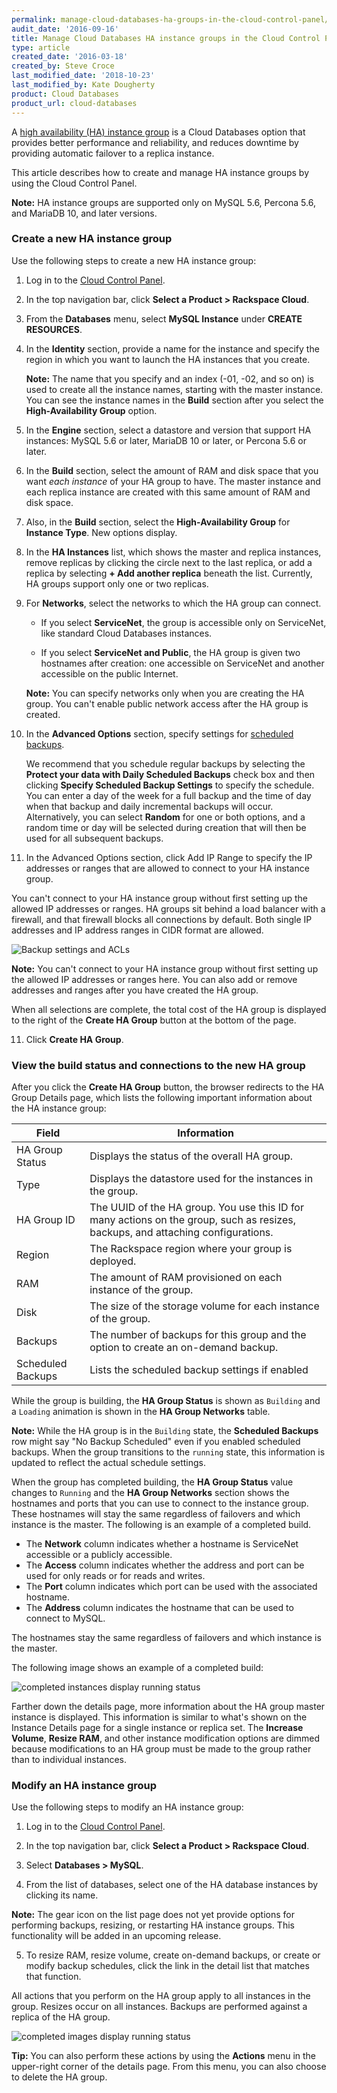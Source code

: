 ```yaml
---
permalink: manage-cloud-databases-ha-groups-in-the-cloud-control-panel/
audit_date: '2016-09-16'
title: Manage Cloud Databases HA instance groups in the Cloud Control Panel
type: article
created_date: '2016-03-18'
created_by: Steve Croce
last_modified_date: '2018-10-23'
last_modified_by: Kate Dougherty
product: Cloud Databases
product_url: cloud-databases
---
```


A [high availability \(HA\) instance group](/how-to/high-availability-for-cloud-databases/) is a Cloud Databases option that provides better performance and reliability, and reduces downtime by providing automatic failover to a replica instance.

This article describes how to create and manage HA instance groups by using the Cloud Control Panel.

**Note:** HA instance groups are supported only on MySQL 5.6, Percona 5.6, and MariaDB 10, and later versions.

### Create a new HA instance group

Use the following steps to create a new HA instance group:

1.  Log in to the [Cloud Control Panel](https://login.rackspace.com).

2.  In the top navigation bar, click **Select a Product > Rackspace Cloud**.

3.  From the **Databases** menu, select **MySQL Instance** under **CREATE
    RESOURCES**.

4.  In the **Identity** section, provide a name for the instance and specify
    the region in which you want to launch the HA instances that you create.

     **Note:** The name that you specify and an index (-01, -02, and so on) is
     used to create all the instance names, starting with the master instance.
     You can see the instance names in the **Build** section after you select
     the **High-Availability Group** option.

5.  In the **Engine** section, select a datastore and version that support HA
    instances: MySQL 5.6 or later, MariaDB 10 or later, or Percona 5.6 or
    later.

6.  In the **Build** section, select the amount of RAM and disk space that you
    want *each instance* of your HA group to have. The master instance and
    each replica instance are created with this same amount of RAM and
    disk space.

7.  Also, in the **Build** section, select the **High-Availability Group** for
    **Instance Type**. New options display.

8. In the **HA Instances** list, which shows the master and replica instances,
   remove replicas by clicking the circle next to the last replica, or add a
   replica by selecting **+ Add another replica** beneath the list. Currently,
   HA groups support only one or two replicas.

9. For **Networks**, select the networks to which the HA group can connect.

   - If you select **ServiceNet**, the group is accessible only on ServiceNet, like standard Cloud Databases instances.

   - If you select **ServiceNet and Public**, the HA group is given two hostnames after creation: one accessible on ServiceNet and another accessible on the public Internet.

   **Note:** You can specify networks only when you are creating the HA group. You can't enable public network access after the HA group is created.

9.  In the **Advanced Options** section, specify settings for [scheduled
    backups](/how-to/scheduled-backups-for-cloud-databases/).

    We recommend that you schedule regular backups by selecting the **Protect your data with Daily Scheduled Backups** check box and then clicking **Specify Scheduled Backup Settings** to specify the schedule. You can enter a day of the week for a full backup and the time of day when that backup and daily incremental backups will occur. Alternatively, you can select **Random** for one or both options, and a random time or day will be selected during creation that will then be used for all subsequent backups.

10. In the Advanced Options section, click Add IP Range to specify the IP addresses or ranges that are allowed to connect to your HA instance group.

   You can't connect to your HA instance group without first setting up the allowed IP addresses or ranges. HA groups sit behind a load balancer with a firewall, and that firewall blocks all connections by default. Both single IP addresses and IP address ranges in CIDR format are allowed.

   <img src="{% asset_path cloud-databases/manage-cloud-databases-ha-groups-in-the-control-panel/advanced-settings-with-backups.png %}" alt=" Backup settings and ACLs" />

   **Note:** You can't connect to your HA instance group without first setting up the allowed IP addresses or ranges here. You can also add or remove addresses and ranges after you have created the HA group.

   When all selections are complete, the total cost of the HA group is displayed to the right of the **Create HA Group** button at the bottom of the page.

11. Click **Create HA Group**.

### View the build status and connections to the new HA group

After you click the **Create HA Group** button, the browser redirects to the HA Group Details page, which lists the following important information about the HA instance group:

Field | Information
--- | ---
HA Group Status | Displays the status of the overall HA group.
Type | Displays the datastore used for the instances in the group.
HA Group ID | The UUID of the HA group. You use this ID for many actions on the group, such as resizes, backups, and attaching configurations.
Region | The Rackspace region where your group is deployed.
RAM | The amount of RAM provisioned on each instance of the group.
Disk | The size of the storage volume for each instance of the group.
Backups | The number of backups for this group and the option to create an on-demand backup.
Scheduled Backups | Lists the scheduled backup settings if enabled

While the group is building, the **HA Group Status** is shown as `Building` and a `Loading` animation is shown in the **HA Group Networks** table.

**Note:** While the HA group is in the `Building` state, the **Scheduled Backups** row might say "No Backup Scheduled" even if you enabled scheduled backups. When the group transitions to the `running` state, this information is updated to reflect the actual schedule settings.

When the group has completed building, the **HA Group Status** value changes to `Running` and the **HA Group Networks** section shows the hostnames and ports that you can use to connect to the instance group. These hostnames will stay the same regardless of failovers and which instance is the master. The following is an example of a completed build.

  - The **Network** column indicates whether a hostname is ServiceNet accessible or a publicly accessible.
  - The **Access** column indicates whether the address and port can be used for only reads or for reads and writes.
  - The **Port** column indicates which port can be used with the associated hostname.
  - The **Address** column indicates the hostname that can be used to connect to MySQL.

The hostnames stay the same regardless of failovers and which instance is the master.

The following image shows an example of a completed build:

<img src="{% asset_path cloud-databases/manage-cloud-databases-ha-groups-in-the-control-panel/details-page-with-schedule.png %}" alt="completed instances display running status" />

Farther down the details page, more information about the HA group master instance is displayed. This information  is similar to what's shown on the Instance Details page for a single instance or replica set. The **Increase Volume**, **Resize RAM**, and other instance modification options are dimmed because modifications to an HA group must be made to the group rather than to individual instances.

### Modify an HA instance group

Use the following steps to modify an HA instance group:

1.  Log in to the [Cloud Control Panel](https://login.rackspace.com/).

2.  In the top navigation bar, click **Select a Product > Rackspace Cloud**.

3.  Select **Databases > MySQL**.

4.  From the list of databases, select one of the HA database instances by clicking its name.

   **Note:** The gear icon on the list page does not yet provide options for performing backups, resizing, or restarting HA instance groups. This functionality will be added in an upcoming release.

5.  To resize RAM, resize volume, create on-demand backups, or create or modify backup schedules, click the link in the detail list that matches that function.

   All actions that you perform on the HA group apply to all instances in the group. Resizes occur on all instances. Backups are performed against a replica of the HA group.

   <img src="{% asset_path cloud-databases/manage-cloud-databases-ha-groups-in-the-control-panel/managing-cloud-databases-instance-details-built-7.png %}" alt="completed images display running status" />

**Tip:** You can also perform these actions by using the **Actions** menu in the upper-right corner of the details page. From this menu, you can also choose to delete the HA group.
